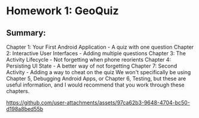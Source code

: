 # Homework 1: GeoQuiz

## Summary: 
Chapter 1: Your First Android Application - A quiz with one question
Chapter 2: Interactive User Interfaces - Adding multiple questions
Chapter 3: The Activity Lifecycle - Not forgetting when phone reorients
Chapter 4: Persisting UI State - A better way of not forgetting
Chapter 7: Second Activity - Adding a way to cheat on the quiz
We won't specifically be using Chapter 5, Debugging Android Apps, or Chapter 6, Testing, but these are useful information, and I would recommend that you work through these chapters.


https://github.com/user-attachments/assets/97ca62b3-9648-4704-bc50-d198a8bed55b

